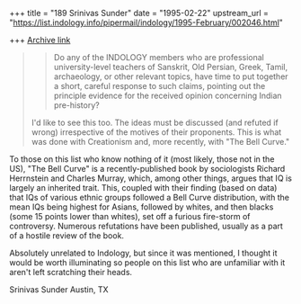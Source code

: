 +++
title = "189 Srinivas Sunder"
date = "1995-02-22"
upstream_url = "https://list.indology.info/pipermail/indology/1995-February/002046.html"

+++
[Archive link](https://list.indology.info/pipermail/indology/1995-February/002046.html)

>> Do any of the INDOLOGY members who are professional university-level
>> teachers of Sanskrit, Old Persian, Greek, Tamil, archaeology, or other
>> relevant topics, have time to put together a short, careful response to
>> such claims, pointing out the principle evidence for the received
>> opinion concerning Indian pre-history?  
>
>I'd like to see this too. The ideas must be discussed (and
>refuted if wrong) irrespective of the motives of their
>proponents. This is what was done with Creationism and, more
>recently, with "The Bell Curve."
>

To those on this list who know nothing of it (most likely, those not in 
the US), "The Bell Curve" is a recently-published book by sociologists
Richard Herrnstein and Charles Murray, which, among other things, argues
that IQ is largely an inherited trait. This, coupled with their finding 
(based on data) that IQs of various ethnic groups followed a Bell Curve 
distribution, with the mean IQs being highest for Asians, followed by whites, 
and then blacks (some 15 points lower than whites), set off a furious 
fire-storm of controversy. Numerous refutations have been published, usually 
as a part of a hostile review of the book.

Absolutely unrelated to Indology, but since it was mentioned, I thought
it would be worth illuminating so people on this list who are unfamiliar
with it aren't left scratching their heads.

Srinivas Sunder
Austin, TX





